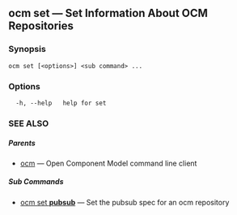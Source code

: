 ## ocm set &mdash; Set Information About OCM Repositories

### Synopsis

```
ocm set [<options>] <sub command> ...
```

### Options

```
  -h, --help   help for set
```

### SEE ALSO

##### Parents

* [ocm](ocm.md)	 &mdash; Open Component Model command line client


##### Sub Commands

* [ocm set <b>pubsub</b>](ocm_set_pubsub.md)	 &mdash; Set the pubsub spec for an ocm repository

